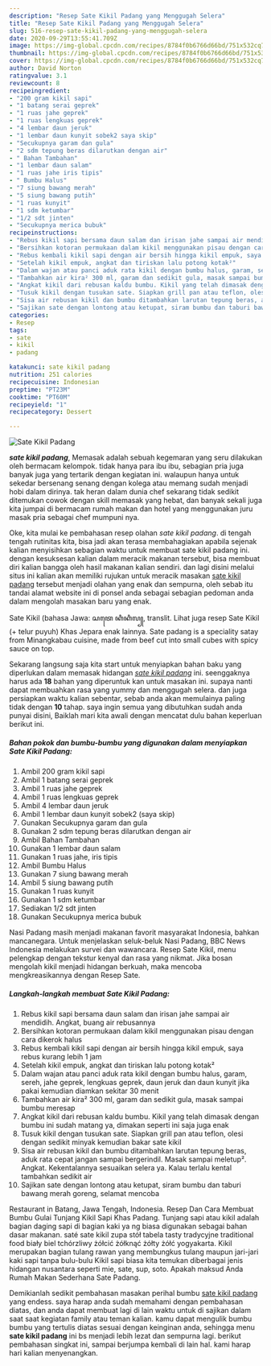 ```yaml
---
description: "Resep Sate Kikil Padang yang Menggugah Selera"
title: "Resep Sate Kikil Padang yang Menggugah Selera"
slug: 516-resep-sate-kikil-padang-yang-menggugah-selera
date: 2020-09-29T13:55:41.709Z
image: https://img-global.cpcdn.com/recipes/8784f0b6766d66bd/751x532cq70/sate-kikil-padang-foto-resep-utama.jpg
thumbnail: https://img-global.cpcdn.com/recipes/8784f0b6766d66bd/751x532cq70/sate-kikil-padang-foto-resep-utama.jpg
cover: https://img-global.cpcdn.com/recipes/8784f0b6766d66bd/751x532cq70/sate-kikil-padang-foto-resep-utama.jpg
author: David Norton
ratingvalue: 3.1
reviewcount: 8
recipeingredient:
- "200 gram kikil sapi"
- "1 batang serai geprek"
- "1 ruas jahe geprek"
- "1 ruas lengkuas geprek"
- "4 lembar daun jeruk"
- "1 lembar daun kunyit sobek2 saya skip"
- "Secukupnya garam dan gula"
- "2 sdm tepung beras dilarutkan dengan air"
- " Bahan Tambahan"
- "1 lembar daun salam"
- "1 ruas jahe iris tipis"
- " Bumbu Halus"
- "7 siung bawang merah"
- "5 siung bawang putih"
- "1 ruas kunyit"
- "1 sdm ketumbar"
- "1/2 sdt jinten"
- "Secukupnya merica bubuk"
recipeinstructions:
- "Rebus kikil sapi bersama daun salam dan irisan jahe sampai air mendidih. Angkat, buang air rebusannya"
- "Bersihkan kotoran permukaan dalam kikil menggunakan pisau dengan cara dikerok halus"
- "Rebus kembali kikil sapi dengan air bersih hingga kikil empuk, saya rebus kurang lebih 1 jam"
- "Setelah kikil empuk, angkat dan tiriskan lalu potong kotak²"
- "Dalam wajan atau panci aduk rata kikil dengan bumbu halus, garam, sereh, jahe geprek, lengkuas geprek, daun jeruk dan daun kunyit jika pakai kemudian diamkan sekitar 30 menit"
- "Tambahkan air kira² 300 ml, garam dan sedikit gula, masak sampai bumbu meresap"
- "Angkat kikil dari rebusan kaldu bumbu. Kikil yang telah dimasak dengan bumbu ini sudah matang ya, dimakan seperti ini saja juga enak"
- "Tusuk kikil dengan tusukan sate. Siapkan grill pan atau teflon, olesi dengan sedikit minyak kemudian bakar sate kikil"
- "Sisa air rebusan kikil dan bumbu ditambahkan larutan tepung beras, aduk rata cepat jangan sampai bergerindil. Masak sampai meletup². Angkat. Kekentalannya sesuaikan selera ya. Kalau terlalu kental tambahkan sedikit air"
- "Sajikan sate dengan lontong atau ketupat, siram bumbu dan taburi bawang merah goreng, selamat mencoba"
categories:
- Resep
tags:
- sate
- kikil
- padang

katakunci: sate kikil padang 
nutrition: 251 calories
recipecuisine: Indonesian
preptime: "PT23M"
cooktime: "PT60M"
recipeyield: "1"
recipecategory: Dessert

---
```



![Sate Kikil Padang](https://img-global.cpcdn.com/recipes/8784f0b6766d66bd/751x532cq70/sate-kikil-padang-foto-resep-utama.jpg)

<b><i>sate kikil padang</i></b>, Memasak adalah sebuah kegemaran yang seru dilakukan oleh bermacam kelompok. tidak hanya para ibu ibu, sebagian pria juga banyak juga yang tertarik dengan kegiatan ini. walaupun hanya untuk sekedar bersenang senang dengan kolega atau memang sudah menjadi hobi dalam dirinya. tak heran dalam dunia chef sekarang tidak sedikit ditemukan cowok dengan skill memasak yang hebat, dan banyak sekali juga kita jumpai di bermacam rumah makan dan hotel yang menggunakan juru masak pria sebagai chef mumpuni nya.

Oke, kita mulai ke pembahasan resep olahan <i>sate kikil padang</i>. di tengah tengah rutinitas kita, bisa jadi akan terasa membahagiakan apabila sejenak kalian menyisihkan sebagian waktu untuk membuat sate kikil padang ini. dengan kesuksesan kalian dalam meracik makanan tersebut, bisa membuat diri kalian bangga oleh hasil makanan kalian sendiri. dan lagi disini melalui situs ini kalian akan memiliki rujukan untuk meracik masakan <u>sate kikil padang</u> tersebut menjadi olahan yang enak dan sempurna, oleh sebab itu tandai alamat website ini di ponsel anda sebagai sebagian pedoman anda dalam mengolah masakan baru yang enak.

Sate Kikil (bahasa Jawa: ꦱꦠꦺ ꦏꦶꦏꦶꦭ꧀, translit. Lihat juga resep Sate Kikil (+ telur puyuh) Khas Jepara enak lainnya. Sate padang is a speciality satay from Minangkabau cuisine, made from beef cut into small cubes with spicy sauce on top.


Sekarang langsung saja kita start untuk menyiapkan bahan baku yang diperlukan dalam memasak hidangan <u><i>sate kikil padang</i></u> ini. seenggaknya harus ada <b>18</b> bahan yang diperuntuk kan untuk masakan ini. supaya nanti dapat membuahkan rasa yang yummy dan menggugah selera. dan juga persiapkan waktu kalian sebentar, sebab anda akan memulainya paling tidak dengan <b>10</b> tahap. saya ingin semua yang dibutuhkan sudah anda punyai disini, Baiklah mari kita awali dengan mencatat dulu bahan keperluan berikut ini.

<!--inarticleads1-->

##### Bahan pokok dan bumbu-bumbu yang digunakan dalam menyiapkan Sate Kikil Padang:

1. Ambil 200 gram kikil sapi
1. Ambil 1 batang serai geprek
1. Ambil 1 ruas jahe geprek
1. Ambil 1 ruas lengkuas geprek
1. Ambil 4 lembar daun jeruk
1. Ambil 1 lembar daun kunyit sobek2 (saya skip)
1. Gunakan Secukupnya garam dan gula
1. Gunakan 2 sdm tepung beras dilarutkan dengan air
1. Ambil  Bahan Tambahan
1. Gunakan 1 lembar daun salam
1. Gunakan 1 ruas jahe, iris tipis
1. Ambil  Bumbu Halus
1. Gunakan 7 siung bawang merah
1. Ambil 5 siung bawang putih
1. Gunakan 1 ruas kunyit
1. Gunakan 1 sdm ketumbar
1. Sediakan 1/2 sdt jinten
1. Gunakan Secukupnya merica bubuk


Nasi Padang masih menjadi makanan favorit masyarakat Indonesia, bahkan mancanegara. Untuk menjelaskan seluk-beluk Nasi Padang, BBC News Indonesia melakukan survei dan wawancara. Resep Sate Kikil, menu pelengkap dengan tekstur kenyal dan rasa yang nikmat. Jika bosan mengolah kikil menjadi hidangan berkuah, maka mencoba mengkreasikannya dengan Resep Sate. 

<!--inarticleads2-->

##### Langkah-langkah membuat Sate Kikil Padang:

1. Rebus kikil sapi bersama daun salam dan irisan jahe sampai air mendidih. Angkat, buang air rebusannya
1. Bersihkan kotoran permukaan dalam kikil menggunakan pisau dengan cara dikerok halus
1. Rebus kembali kikil sapi dengan air bersih hingga kikil empuk, saya rebus kurang lebih 1 jam
1. Setelah kikil empuk, angkat dan tiriskan lalu potong kotak²
1. Dalam wajan atau panci aduk rata kikil dengan bumbu halus, garam, sereh, jahe geprek, lengkuas geprek, daun jeruk dan daun kunyit jika pakai kemudian diamkan sekitar 30 menit
1. Tambahkan air kira² 300 ml, garam dan sedikit gula, masak sampai bumbu meresap
1. Angkat kikil dari rebusan kaldu bumbu. Kikil yang telah dimasak dengan bumbu ini sudah matang ya, dimakan seperti ini saja juga enak
1. Tusuk kikil dengan tusukan sate. Siapkan grill pan atau teflon, olesi dengan sedikit minyak kemudian bakar sate kikil
1. Sisa air rebusan kikil dan bumbu ditambahkan larutan tepung beras, aduk rata cepat jangan sampai bergerindil. Masak sampai meletup². Angkat. Kekentalannya sesuaikan selera ya. Kalau terlalu kental tambahkan sedikit air
1. Sajikan sate dengan lontong atau ketupat, siram bumbu dan taburi bawang merah goreng, selamat mencoba


Restaurant in Batang, Jawa Tengah, Indonesia. Resep Dan Cara Membuat Bumbu Gulai Tunjang Kikil Sapi Khas Padang. Tunjang sapi atau kikil adalah bagian daging sapi di bagian kaki ya ng biasa digunakan sebagai bahan dasar makanan. saté sate kikil zupa stół tabela tasty tradycyjne traditional food biały biel tchórzliwy żółcić żółknąć żółty żółć yogyakarta. Kikil merupakan bagian tulang rawan yang membungkus tulang maupun jari-jari kaki sapi tanpa bulu-bulu Kikil sapi biasa kita temukan diberbagai jenis hidangan nusantara seperti mie, sate, sup, soto. Apakah maksud Anda Rumah Makan Sederhana Sate Padang. 

Demikianlah sedikit pembahasan masakan perihal bumbu <u>sate kikil padang</u> yang endess. saya harap anda sudah memahami dengan pembahasan diatas, dan anda dapat membuat lagi di lain waktu untuk di sajikan dalam saat saat kegiatan family atau teman kalian. kamu dapat mengulik bumbu bumbu yang tertulis diatas sesuai dengan keinginan anda, sehingga menu <b>sate kikil padang</b> ini bs menjadi lebih lezat dan sempurna lagi. berikut pembahasan singkat ini, sampai berjumpa kembali di lain hal. kami harap hari kalian menyenangkan.
